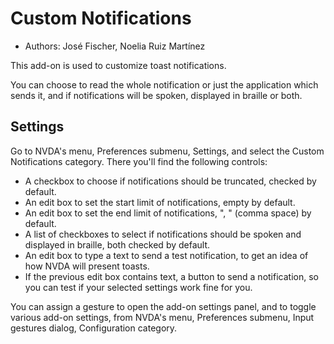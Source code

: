 # Custom Notifications #
*	Authors: José Fischer, Noelia Ruiz Martínez

This add-on is used to customize toast notifications.

You can choose to read the whole notification or just the application which sends it, and if notifications will be spoken, displayed in braille or both.

## Settings ##

Go to NVDA's menu, Preferences submenu, Settings, and select the Custom Notifications category. There you'll find the following controls:

* A checkbox to choose if notifications should be truncated, checked by default.
* An edit box to set the start limit of notifications, empty by default.
* An edit box to set the end limit of notifications, ", " (comma space) by default.
* A list of checkboxes to select if notifications should be spoken and displayed in braille, both checked by default.
* An edit box to type a text to send a test notification, to get an idea of how NVDA will present toasts.
* If the previous edit box contains text, a button to send a notification, so you can test if your selected  settings work fine for you.

You can assign a gesture to open the add-on settings panel, and to toggle various add-on settings, from NVDA's menu, Preferences submenu, Input gestures dialog, Configuration category.
